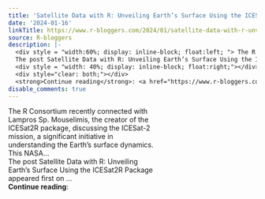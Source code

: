 ```yaml
---
title: 'Satellite Data with R: Unveiling Earth’s Surface Using the ICESat2R Package'
date: '2024-01-16'
linkTitle: https://www.r-bloggers.com/2024/01/satellite-data-with-r-unveiling-earths-surface-using-the-icesat2r-package/
source: R-bloggers
description: |-
  <div style = "width:60%; display: inline-block; float:left; "> The R Consortium recently connected with Lampros Sp. Mouselimis, the creator of the ICESat2R package, discussing the ICESat-2 mission, a significant initiative in understanding the Earth’s surface dynamics. This NASA...<br />
  The post Satellite Data with R: Unveiling Earth’s Surface Using the ICESat2R Package appeared first on ...</div>
  <div style = "width: 40%; display: inline-block; float:right;"></div>
  <div style="clear: both;"></div>
  <strong>Continue reading</strong>: <a href="https://www.r-bloggers.com/2024/01/satellite-data-with ...
disable_comments: true
---
```

<div style = "width:60%; display: inline-block; float:left; "> The R Consortium recently connected with Lampros Sp. Mouselimis, the creator of the ICESat2R package, discussing the ICESat-2 mission, a significant initiative in understanding the Earth’s surface dynamics. This NASA...<br />
The post Satellite Data with R: Unveiling Earth’s Surface Using the ICESat2R Package appeared first on ...</div>
<div style = "width: 40%; display: inline-block; float:right;"></div>
<div style="clear: both;"></div>
<strong>Continue reading</strong>: <a href="https://www.r-bloggers.com/2024/01/satellite-data-with ...